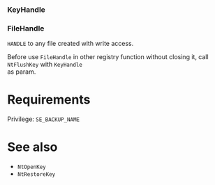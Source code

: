 ### KeyHandle

### FileHandle

`HANDLE` to any file created with write access.

Before use `FileHandle` in other registry function without closing it, call `NtFlushKey` with `KeyHandle` \
as param.

# Requirements

Privilege: `SE_BACKUP_NAME`

# See also

* `NtOpenKey`
* `NtRestoreKey`
